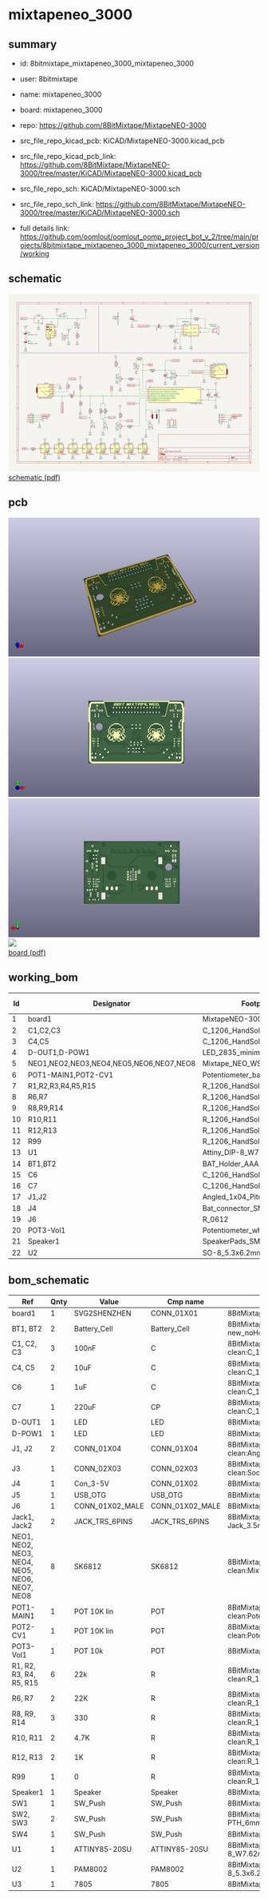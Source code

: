 # mixtapeneo_3000
 
## summary 
* id: 8bitmixtape_mixtapeneo_3000_mixtapeneo_3000
* user: 8bitmixtape
* name: mixtapeneo_3000
* board: mixtapeneo_3000
* repo: https://github.com/8BitMixtape/MixtapeNEO-3000
* src_file_repo_kicad_pcb: KiCAD/MixtapeNEO-3000.kicad_pcb
* src_file_repo_kicad_pcb_link: https://github.com/8BitMixtape/MixtapeNEO-3000/tree/master/KiCAD/MixtapeNEO-3000.kicad_pcb


* src_file_repo_sch: KiCAD/MixtapeNEO-3000.sch
* src_file_repo_sch_link: https://github.com/8BitMixtape/MixtapeNEO-3000/tree/master/KiCAD/MixtapeNEO-3000.sch
* full details link: https://github.com/oomlout/oomlout_oomp_project_bot_v_2/tree/main/projects/8bitmixtape_mixtapeneo_3000_mixtapeneo_3000/current_version/working  

## schematic  
![](working_schematic_600.png)  
[schematic (pdf)](working_schematic.pdf)  

## pcb  
![](working_3d_600.png) 
![](working_3d_front_600.png)  
![](working_3d_back_600.png)  
![](working_600.png)  
[board (pdf)](working.pdf)  

## working_bom
| Id | Designator | Footprint | Quantity | Designation | Supplier and ref |  | None | 
| --- | --- | --- | --- | --- | --- | --- | --- | 
| 1 | board1 | MixtapeNEO-3000 | 1 | SVG2SHENZHEN |  |  | [''] | 
| 2 | C1,C2,C3 | C_1206_HandSoldering | 3 | 100nF |  |  | [''] | 
| 3 | C4,C5 | C_1206_HandSoldering | 2 | 10uF |  |  | [''] | 
| 4 | D-OUT1,D-POW1 | LED_2835_minimal | 2 | LED |  |  | [''] | 
| 5 | NEO1,NEO2,NEO3,NEO4,NEO5,NEO6,NEO7,NEO8 | Mixtape_NEO_WS2812B | 8 | SK6812 |  |  | [''] | 
| 6 | POT1-MAIN1,POT2-CV1 | Potentiometer_backPads_noHole | 2 | POT 10K lin |  |  | [''] | 
| 7 | R1,R2,R3,R4,R5,R15 | R_1206_HandSoldering | 6 | 22k |  |  | [''] | 
| 8 | R6,R7 | R_1206_HandSoldering | 2 | 22K |  |  | [''] | 
| 9 | R8,R9,R14 | R_1206_HandSoldering | 3 | 330 |  |  | [''] | 
| 10 | R10,R11 | R_1206_HandSoldering | 2 | 4.7K |  |  | [''] | 
| 11 | R12,R13 | R_1206_HandSoldering | 2 | 1K |  |  | [''] | 
| 12 | R99 | R_1206_HandSoldering | 1 | 0 |  |  | [''] | 
| 13 | U1 | Attiny_DIP-8_W7.62mm_mod | 1 | ATTINY85-20SU |  |  | [''] | 
| 14 | BT1,BT2 | BAT_Holder_AAA-new_noHole | 2 | Battery_Cell |  |  | [''] | 
| 15 | C6 | C_1206_HandSoldering | 1 | 1uF |  |  | [''] | 
| 16 | C7 | C_1206_HandSoldering | 1 | 220uF |  |  | [''] | 
| 17 | J1,J2 | Angled_1x04_Pitch2.54mm-flip | 2 | CONN_01X04 |  |  | [''] | 
| 18 | J4 | Bat_connector_SMD | 1 | Con_3-5V |  |  | [''] | 
| 19 | J6 | R_0612 | 1 | CONN_01X02_MALE |  |  | [''] | 
| 20 | POT3-Vol1 | Potentiometer_wheel | 1 | POT 10k |  |  | [''] | 
| 21 | Speaker1 | SpeakerPads_SMD | 1 | Speaker |  |  | [''] | 
| 22 | U2 | SO-8_5.3x6.2mm_Pitch1.27mm | 1 | PAM8002 |  |  | [''] | 


## bom_schematic
| Ref | Qnty | Value | Cmp name | Footprint | Description | Vendor | DNP | 
| --- | --- | --- | --- | --- | --- | --- | --- | 
| board1 | 1 | SVG2SHENZHEN | CONN_01X01 | 8BitMixtape-3000-clean:MixtapeNEO-3000 |  |  |  | 
| BT1, BT2 | 2 | Battery_Cell | Battery_Cell | 8BitMixtape-3000-clean:BAT_Holder_AAA-new_noHole |  |  |  | 
| C1, C2, C3 | 3 | 100nF | C | 8BitMixtape-3000-clean:C_1206_HandSoldering |  |  |  | 
| C4, C5 | 2 | 10uF | C | 8BitMixtape-3000-clean:C_1206_HandSoldering |  |  |  | 
| C6 | 1 | 1uF | C | 8BitMixtape-3000-clean:C_1206_HandSoldering |  |  |  | 
| C7 | 1 | 220uF | CP | 8BitMixtape-3000-clean:C_1206_HandSoldering |  |  |  | 
| D-OUT1 | 1 | LED | LED | 8BitMixtape-3000-clean:LED_2835_minimal |  |  |  | 
| D-POW1 | 1 | LED | LED | 8BitMixtape-3000-clean:LED_2835_minimal |  |  |  | 
| J1, J2 | 2 | CONN_01X04 | CONN_01X04 | 8BitMixtape-3000-clean:Angled_1x04_Pitch2.54mm-flip |  |  |  | 
| J3 | 1 | CONN_02X03 | CONN_02X03 | 8BitMixtape-3000-clean:Socket_Strip_Straight_2x03_Pitch2.54mm |  |  |  | 
| J4 | 1 | Con_3-5V | CONN_01X02 | 8BitMixtape-3000-clean:Bat_connector_SMD |  |  |  | 
| J5 | 1 | USB_OTG | USB_OTG | 8BitMixtape-3000-clean:USB_Micro-B |  |  |  | 
| J6 | 1 | CONN_01X02_MALE | CONN_01X02_MALE | 8BitMixtape-3000-clean:R_0612 |  |  |  | 
| Jack1, Jack2 | 2 | JACK_TRS_6PINS | JACK_TRS_6PINS | 8BitMixtape-3000-clean:AUDIO-Jack_3.5mm_5Pin |  |  |  | 
| NEO1, NEO2, NEO3, NEO4, NEO5, NEO6, NEO7, NEO8 | 8 | SK6812 | SK6812 | 8BitMixtape-3000-clean:Mixtape_NEO_WS2812B |  |  |  | 
| POT1-MAIN1 | 1 | POT 10K lin | POT | 8BitMixtape-3000-clean:Potentiometer_backPads_noHole |  |  |  | 
| POT2-CV1 | 1 | POT 10K lin | POT | 8BitMixtape-3000-clean:Potentiometer_backPads_noHole |  |  |  | 
| POT3-Vol1 | 1 | POT 10k | POT | 8BitMixtape-3000-clean:Potentiometer_wheel |  |  |  | 
| R1, R2, R3, R4, R5, R15 | 6 | 22k | R | 8BitMixtape-3000-clean:R_1206_HandSoldering |  |  |  | 
| R6, R7 | 2 | 22K | R | 8BitMixtape-3000-clean:R_1206_HandSoldering |  |  |  | 
| R8, R9, R14 | 3 | 330 | R | 8BitMixtape-3000-clean:R_1206_HandSoldering |  |  |  | 
| R10, R11 | 2 | 4.7K | R | 8BitMixtape-3000-clean:R_1206_HandSoldering |  |  |  | 
| R12, R13 | 2 | 1K | R | 8BitMixtape-3000-clean:R_1206_HandSoldering |  |  |  | 
| R99 | 1 | 0 | R | 8BitMixtape-3000-clean:R_1206_HandSoldering |  |  |  | 
| Speaker1 | 1 | Speaker | Speaker | 8BitMixtape-3000-clean:SpeakerPads_SMD |  |  |  | 
| SW1 | 1 | SW_Push | SW_Push | 8BitMixtape-3000-clean:Push_SWITCH_hole |  |  |  | 
| SW2, SW3 | 2 | SW_Push | SW_Push | 8BitMixtape-3000-clean:TACTILE-PTH_6mm_SMD |  |  |  | 
| SW4 | 1 | SW_Push | SW_Push | 8BitMixtape-3000-clean:SW_SPST_FSMSM |  |  |  | 
| U1 | 1 | ATTINY85-20SU | ATTINY85-20SU | 8BitMixtape-3000-clean:Attiny_DIP-8_W7.62mm_mod |  |  |  | 
| U2 | 1 | PAM8002 | PAM8002 | 8BitMixtape-3000-clean:SO-8_5.3x6.2mm_Pitch1.27mm |  |  |  | 
| U3 | 1 | 7805 | 7805 | 8BitMixtape-3000-clean:TO-252-3_TabPin2 |  |  |  | 



